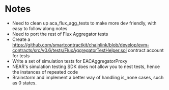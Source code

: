 # Notes

- Need to clean up aca_flux_agg_tests to make more dev friendly, with easy to follow along notes
- Need to port the rest of Flux Aggregator tests
- Create a https://github.com/smartcontractkit/chainlink/blob/develop/evm-contracts/src/v0.6/tests/FluxAggregatorTestHelper.sol contract account for tests
- Write a set of simulation tests for EACAggregatorProxy
- NEAR's simulation testing SDK does not allow you to nest tests, hence the instances of repeated code
- Brainstorm and implement a better way of handling is_none cases, such as 0 states.